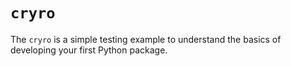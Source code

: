 # `cryro`

The `cryro` is a simple testing example to understand the basics of developing your first Python package.